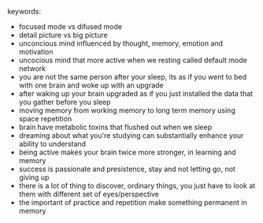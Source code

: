 keywords:
- focused mode vs difused mode
- detail picture vs big picture
- unconcious mind influenced by thought, memory, emotion and motivation
- uncocious mind that more active when we resting called default mode network
- you are not the same person after your sleep, its as if you went to bed with one brain and woke up with an upgrade
- after waking up your brain upgraded as if you just installed the data that you gather before you sleep
- moving memory from working memory to long term memory using space repetition
- brain have metabolic toxins that flushed out when we sleep
- dreaming about what you're studying can substantially enhance your ability to understand
- being active makes your brain twice more stronger, in learning and memory
- success is passionate and presistence, stay and not letting go, not giving up
- there is a lot of thing to discover, ordinary things, you just have to look at them with different set of eyes/perspective
- the important of practice and repetition make something permanent in memory